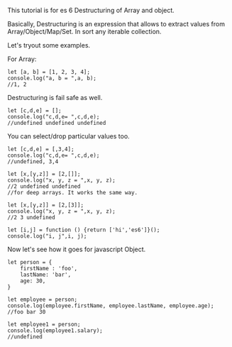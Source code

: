 This tutorial is for es 6 Destructuring of Array and object.

Basically, Destructuring is an expression that allows to extract values from Array/Object/Map/Set. In sort any iterable collection.

Let's tryout some examples.

For Array: 
```
let [a, b] = [1, 2, 3, 4];
console.log("a, b = ",a, b);
//1, 2

```
Destructuring is fail safe as well.

```
let [c,d,e] = [];
console.log("c,d,e= ",c,d,e);
//undefined undefined undefined
```

You can select/drop particular values too.

```
let [c,d,e] = [,3,4];
console.log("c,d,e= ",c,d,e);
//undefined, 3,4
```
```
let [x,[y,z]] = [2,[]];
console.log("x, y, z = ",x, y, z);
//2 undefined undefined
//for deep arrays. It works the same way.
```

```
let [x,[y,z]] = [2,[3]];
console.log("x, y, z = ",x, y, z);
//2 3 undefined
```

```
let [i,j] = function () {return ['hi','es6']}();
console.log("i, j",i, j);
```

Now let's see how it goes for javascript Object.

```
let person = {
    firstName : 'foo',
    lastName: 'bar',
    age: 30,
}

let employee = person;
console.log(employee.firstName, employee.lastName, employee.age);
//foo bar 30
```

```
let employee1 = person;
console.log(employee1.salary);
//undefined 
```





